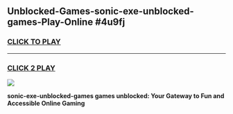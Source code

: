 
## Unblocked-Games-sonic-exe-unblocked-games-Play-Online #4u9fj
<h3>
<a href="https://news.freeplayer.one?title=sonic-exe-unblocked-games&ref=3">CLICK TO PLAY</a></h3>
<hr>

<h3>
<a href="https://news.freeplayer.one?title=sonic-exe-unblocked-games&ref=3">CLICK 2 PLAY</a>
  
</h3>

<a href="https://news.freeplayer.one?title=sonic-exe-unblocked-games&ref=3"><img src="https://clearcache.store/games.png"></a>


**sonic-exe-unblocked-games games unblocked: Your Gateway to Fun and Accessible Online Gaming**
